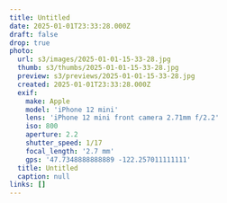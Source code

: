 ```yaml
---
title: Untitled
date: 2025-01-01T23:33:28.000Z
draft: false
drop: true
photo:
  url: s3/images/2025-01-01-15-33-28.jpg
  thumb: s3/thumbs/2025-01-01-15-33-28.jpg
  preview: s3/previews/2025-01-01-15-33-28.jpg
  created: 2025-01-01T23:33:28.000Z
  exif:
    make: Apple
    model: 'iPhone 12 mini'
    lens: 'iPhone 12 mini front camera 2.71mm f/2.2'
    iso: 800
    aperture: 2.2
    shutter_speed: 1/17
    focal_length: '2.7 mm'
    gps: '47.7348888888889 -122.257011111111'
  title: Untitled
  caption: null
links: []
---
```


